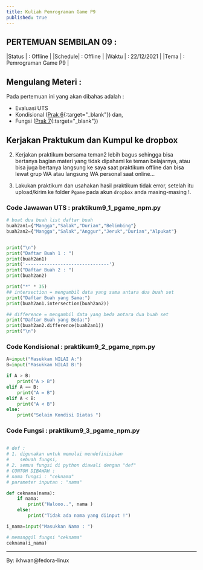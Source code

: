 ```yaml
---
title: Kuliah Pemrograman Game P9
published: true
---
```


## PERTEMUAN SEMBILAN 09 :

|Status  | : Offline                |
|Schedule| : Offline                |
|Waktu   | : 22/12/2021             |
|Tema    | : Pemrograman Game P9    |

## Mengulang Meteri :
Pada pertemuan ini yang akan dibahas adalah :  
* Evaluasi UTS
* Kondisional ([Prak 6](KuliahPGame-P6.html){:target="_blank"}) dan,
* Fungsi ([Prak 7](KuliahPGame-P7.html){:target="_blank"})


## Kerjakan Praktukum dan Kumpul ke dropbox

2. Kerjakan praktikum bersama teman2 lebih bagus sehingga bisa bertanya bagian materi yang tidak dipahami ke teman belajarnya, atau bisa juga bertanya langsung ke saya saat praktikum offline dan bisa lewat grup WA atau langsung WA personal saat online...

3. Lakukan praktikum dan usahakan hasil praktikum tidak error, setelah itu upload/kirim ke folder `Pgame` pada akun `dropbox` anda masing-masing !.

### Code Jawawan UTS : praktikum9_1_pgame_npm.py

```python
# buat dua buah list daftar buah
buah2an1={"Mangga","Salak","Durian","Belimbing"}
buah2an2={"Mangga","Salak","Anggur","Jeruk","Durian","Alpukat"}


print("\n")
print("Daftar Buah 1 : ")
print(buah2an1)
print('-------------------------------')
print("Daftar Buah 2 : ")
print(buah2an2)

print("*" * 35)
## intersection = mengambil data yang sama antara dua buah set
print("Daftar Buah yang Sama:")
print(buah2an1.intersection(buah2an2))

## difference = mengambil data yang beda antara dua buah set
print("Daftar Buah yang Beda:")
print(buah2an2.difference(buah2an1))
print("\n")


```



### Code Kondisional : praktikum9_2_pgame_npm.py

```python
A=input("Masukkan NILAI A:")
B=input("Masukkan NILAI B:")

if A > B:
    print("A > B")
elif A == B:
    print("A = B")
elif A < B:
    print("A < B")
else:
    print("Selain Kondisi Diatas ")


```


### Code Fungsi : praktikum9_3_pgame_npm.py

```python

# def : 
# 1. digunakan untuk memulai mendefinisikan
#    sebuah fungsi, 
# 2. semua fungsi di python diawali dengan "def" 
# CONTOH DIBAWAH : 
# nama fungsi : "ceknama"
# parameter inputan : "nama"

def ceknama(nama):
    if nama:
        print("Halooo..", nama )
    else: 
        print("Tidak ada nama yang diinput !")

i_nama=input("Masukkan Nama : ")

# memanggil fungsi "ceknama"
ceknama(i_nama)

```



---
By: ikhwan@fedora-linux
